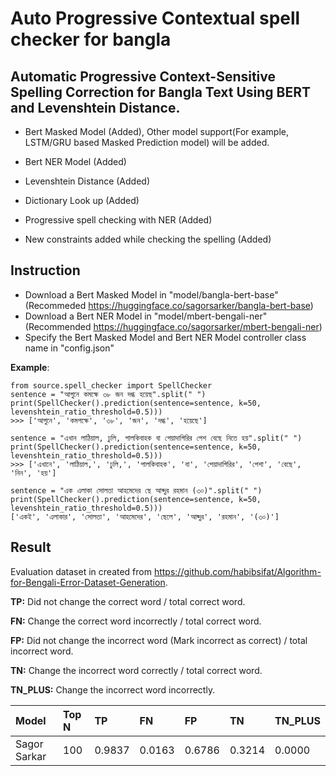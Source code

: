 # Auto Progressive Contextual spell checker for bangla

## Automatic Progressive Context-Sensitive Spelling Correction for Bangla Text Using BERT and Levenshtein Distance.

- Bert Masked Model (Added), Other model support(For example, LSTM/GRU based Masked Prediction model) will be added. 

- Bert NER Model (Added)
- Levenshtein Distance (Added)
- Dictionary Look up (Added)
- Progressive spell checking with NER (Added)
- New constraints added while checking the spelling (Added)

## Instruction
- Download a Bert Masked Model in "model/bangla-bert-base" (Recommeded https://huggingface.co/sagorsarker/bangla-bert-base)
- Download a Bert NER Model in "model/mbert-bengali-ner" (Recommended https://huggingface.co/sagorsarker/mbert-bengali-ner)
- Specify the Bert Masked Model and Bert NER Model controller class name in "config.json" 

**Example**:

```
from source.spell_checker import SpellChecker
sentence = "আগুনে কমক্ষে ৩৮ জন দগ্ধ হয়েছ".split(" ")
print(SpellChecker().prediction(sentence=sentence, k=50, levenshtein_ratio_threshold=0.5)))
>>> ['আগুনে', 'কমপক্ষে', '৩৮', 'জন', 'দগ্ধ', 'হয়েছে']

sentence = "এখান লাঠিয়াল, ঢুলি, পালকিবাহক বা পেয়াদাগিরির পেশ বেছে নিতে হয়".split(" ")
print(SpellChecker().prediction(sentence=sentence, k=50, levenshtein_ratio_threshold=0.5)))
>>> ['এখানে', 'লাঠিয়াল,', 'ঢুলি,', 'পালকিবাহক', 'বা', 'পেয়াদাগিরির', 'পেশা', 'বেছে', 'নিন', 'হয়']

sentence = "এক এলাকা সোলতা আহমেদের ছে আব্দুর রহমান (৩০)".split(" ")
print(SpellChecker().prediction(sentence=sentence, k=50, levenshtein_ratio_threshold=0.5)))
['একই', 'এলাকার', 'সোলতা', 'আহমেদের', 'ছেলে', 'আব্দুর', 'রহমান', '(৩০)']

```

## Result

Evaluation dataset in created from https://github.com/habibsifat/Algorithm-for-Bengali-Error-Dataset-Generation. 

**TP:** Did not change the correct word / total correct word.

**FN:** Change the correct word incorrectly / total correct word.

**FP:** Did not change the incorrect word (Mark incorrect as correct) / total incorrect word.

**TN:** Change the incorrect word correctly / total correct word.

**TN_PLUS:** Change the incorrect word incorrectly.
            
| Model      | Top N| TP | FN | FP | TN | TN_PLUS |
| :----------- | :----------- | :----------- | :----------- | :----------- | :----------- | :------------ |
| Sagor Sarkar | 100 | 0.9837 | 0.0163| 0.6786 | 0.3214 | 0.0000 |
            
